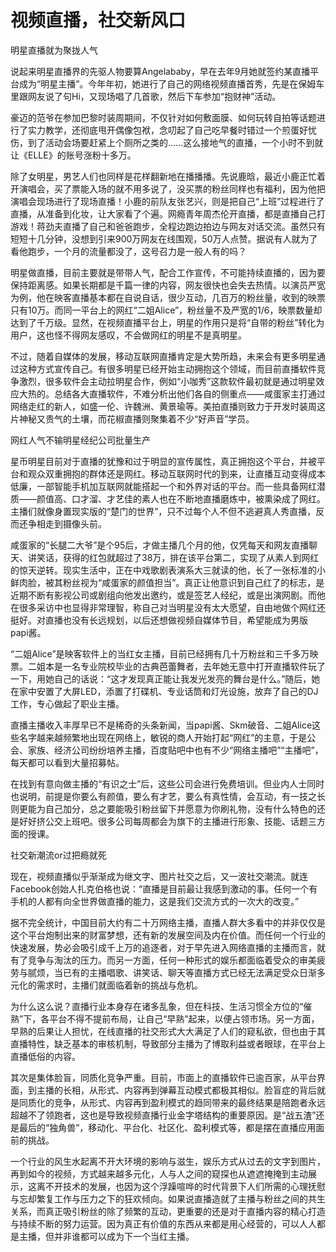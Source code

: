 # 视频直播，社交新风口

明星直播就为聚拢人气 

说起来明星直播界的先驱人物要算Angelababy，早在去年9月她就签约某直播平台成为“明星主播”。今年年初，她进行了自己的网络视频直播首秀，先是在保姆车里跟网友说了句Hi，又现场唱了几首歌，然后下车参加“抱财神”活动。 

豪迈的范爷在参加巴黎时装周期间，不仅针对如何敷面膜、如何玩转自拍等话题进行了实力教学，还彻底甩开偶像包袱，念叨起了自己吃早餐时错过一个煎蛋好忧伤，到了活动会场要赶紧上个厕所之类的……这么接地气的直播，一个小时不到就让《ELLE》的账号涨粉十多万。 

除了女明星，男艺人们也同样是花样翻新地在播播播。先说鹿晗，最近小鹿正忙着开演唱会，买了票能入场的就不用多说了，没买票的粉丝同样也有福利，因为他把演唱会现场进行了现场直播！小鹿的前队友张艺兴，则是把自己“上班”过程进行了直播，从准备到化妆，让大家看了个遍。网瘾青年周杰伦开直播，都是直播自己打游戏！蒋劲夫直播了自己和爸爸跑步，全程边跑边拍边与网友对话交流。虽然只有短短十几分钟，没想到引来900万网友在线围观，50万人点赞。据说有人就为了看他跑步，一个月的流量都没了，这号召力是一般人有的吗？ 

明星做直播，目前主要就是带带人气，配合工作宣传，不可能持续直播的，因为要保持距离感。如果长期都是千篇一律的内容，网友很快也会失去热情。以演员严宽为例，他在映客直播基本都在自说自话，很少互动，几百万的粉丝量，收到的映票只有10万。而同一平台上的网红“二姐Alice”，粉丝量不及严宽的1/6，映票数量却达到了千万级。显然，在视频直播平台上，明星的作用只是将“自带的粉丝”转化为用户，这也怪不得网友感叹，不会做网红的明星不是真明星。 

不过，随着自媒体的发展，移动互联网直播肯定是大势所趋，未来会有更多明星通过这种方式宣传自己。有很多明星已经开始主动拥抱这个领域，而目前直播软件竞争激烈，很多软件会主动拉明星合作，例如“小咖秀”这款软件最初就是通过明星效应大热的。总结各大直播软件，不难分析出他们各自的侧重点——咸蛋家主打通过网络走红的新人，如盛一伦、许魏洲、黄景瑜等。美拍直播则致力于开发时装周这片神秘又贵气的土壤，而花椒直播则聚集着不少“好声音”学员。 

网红人气不输明星经纪公司批量生产 

星币明星目前对于直播的犹豫和过于明显的宣传属性，真正拥抱这个平台，并被平台和观众双重拥抱的群体还是网红。移动互联网时代的到来，让直播互动变得成本低廉，一部智能手机加互联网就能搭起一个和外界对话的平台。而一些具备网红潜质——颜值高、口才溜、才艺佳的素人也在不断地直播磨炼中，被熏染成了网红。主播们就像身置现实版的“楚门的世界”，只不过每个人不但不逃避真人秀直播，反而还争相走到摄像头前。 

咸蛋家的“长腿二大爷”是个95后，才做主播几个月的他，仅凭每天和网友直播聊天、讲笑话，获得的红包就超过了38万，排在该平台第二，实现了从素人到网红的惊天逆转。现实生活中，正在中戏歌剧表演系大三就读的他，长了一张标准的小鲜肉脸，被其粉丝视为“咸蛋家的颜值担当”。真正让他意识到自己红了的标志，是近期不断有影视公司或剧组向他发出邀约，或是签艺人经纪，或是出演网剧。而他在很多采访中也显得非常理智，称自己对当明星没有太大愿望，自由地做个网红还挺好。对直播也没有长远规划，以后还想做视频自媒体节目，希望能成为男版papi酱。 

“二姐Alice”是映客软件上的当红女主播，目前已经拥有几十万粉丝和三千多万映票。二姐本是一名专业院校毕业的古典芭蕾舞者，去年她无意中打开直播软件玩了一下，用她自己的话说：“这才发现真正能让我发光发亮的舞台是什么。”随后，她在家中安置了大屏LED，添置了打碟机、专业话筒和灯光设施，放弃了自己的DJ工作，专心做起了职业主播。 

直播主播收入丰厚早已不是稀奇的头条新闻，当papi酱、Skm破音、二姐Alice这些名字越来越频繁地出现在网络上，敏锐的商人开始打起“网红”的主意，于是公会、家族、经济公司纷纷培养主播，百度贴吧中也有不少“网络主播吧”“主播吧”，每天都可以看到大量招募帖。 

在找到有意向做主播的“有识之士”后，这些公司会进行免费培训。但业内人士同时也说明，前提是你要么有颜值，要么有才艺，要么有真性情，会互动，有一技之长则更能为自己加分，总之要能吸引粉丝留下并愿意为你刷礼物，没有什么特色的还是好好挤公交上班吧。很多公司每周都会为旗下的主播进行形象、技能、话题三方面的授课。 

社交新潮流or过把瘾就死 

现在，视频直播似乎渐渐成为继文字、图片社交之后，又一波社交潮流。就连Facebook创始人扎克伯格也说：“直播是目前最让我感到激动的事。任何一个有手机的人都有向全世界做直播的能力，这是我们交流方式的一次大的改变。” 

据不完全统计，中国目前大约有二十万网络主播，直播人群大多看中的并非仅仅是这个平台炮制出来的财富梦想，还有新的发展空间及内在价值。而任何一个行业的快速发展，势必会吸引成千上万的追逐者，对于早先进入网络直播的主播而言，就有了竞争与淘汰的压力。而另一方面，任何一种形式的娱乐都面临着受众的审美疲劳与腻烦，当已有的主播唱歌、讲笑话、聊天等直播方式已经无法满足受众日渐多元化的需求时，主播们就面临着新的挑战与危机。 

为什么这么说？直播行业本身存在诸多乱象，但在科技、生活习惯全方位的“催熟”下，各平台不得不提前布局，让自己“早熟”起来，以便占领市场。另一方面，早熟的后果让人担忧，在线直播的社交形式大大满足了人们的窥私欲，但也由于其直播特性，缺乏基本的审核机制，导致部分主播为了博取利益或者眼球，在平台上直播低俗的内容。 

其次是集体脸盲，同质化竞争严重。目前，市面上的直播软件已逾百家，从平台界面，到主播的长相，从形式、内容再到弹幕互动模式都极其相似。脸盲症的背后就是同质化的竞争，从形式、内容再到盈利模式的趋同带来的最终结果是陪跑者永远超越不了领跑者，这也是导致视频直播行业金字塔结构的重要原因。是“战五渣”还是最后的“独角兽”，移动化、平台化、社区化、盈利模式等，都是摆在直播应用面前的挑战。 

一个行业的风生水起离不开大环境的影响与滋生，娱乐方式从过去的文字到图片，再到如今的视频，方式越来越多元化，人与人之间的窥探也从遮遮掩掩到主动展示，这离不开技术的发展，也因为这个浮躁喧哗的时代背景下人们所需的心理抚慰与忘却繁复工作与压力之下的狂欢倾向。如果说直播造就了主播与粉丝之间的共生关系，而真正吸引粉丝的除了频繁的互动，更重要的还是对于直播内容的精心打造与持续不断的努力运营。因为真正有价值的东西从来都是用心经营的，可以人人都是主播，但并非谁都可以成为下一个当红主播。